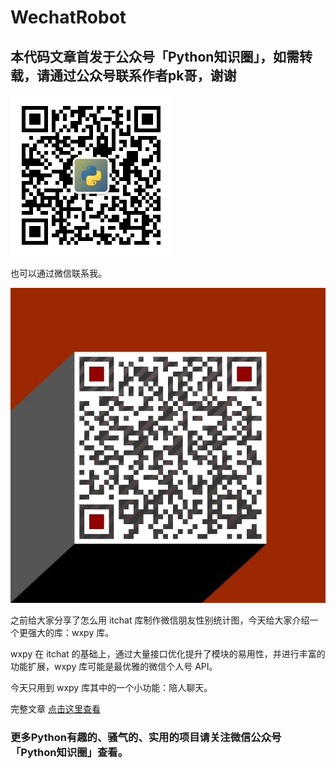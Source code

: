 # WechatRobot

## 本代码文章首发于公众号「Python知识圈」，如需转载，请通过公众号联系作者pk哥，谢谢

![公众号](https://github.com/Brucepk/pk.github.io/blob/master/gzh.jpg)

也可以通过微信联系我。

![微信](https://github.com/Brucepk/pk.github.io/blob/master/wx.jpg)

之前给大家分享了怎么用 itchat 库制作微信朋友性别统计图，今天给大家介绍一个更强大的库：wxpy 库。

wxpy 在 itchat 的基础上，通过大量接口优化提升了模块的易用性，并进行丰富的功能扩展，wxpy 库可能是最优雅的微信个人号 API。

今天只用到 wxpy 库其中的一个小功能：陪人聊天。

完整文章 [点击这里查看](https://mp.weixin.qq.com/s?__biz=MzU4NjUxMDk5Mg==&mid=2247483966&idx=1&sn=d3fabb08ff2794f7030748100fdbff61&scene=19#wechat_redirect)

### 更多Python有趣的、骚气的、实用的项目请关注微信公众号「Python知识圈」查看。
